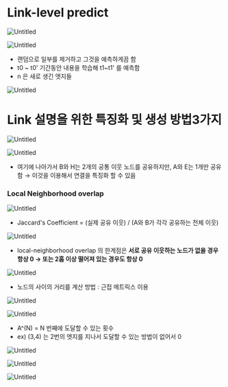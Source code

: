 # Link-level predict

![Untitled](Link-level%20predict%209ca7eebd7e8c47daad739ca0bb0c2035/Untitled.png)

![Untitled](Link-level%20predict%209ca7eebd7e8c47daad739ca0bb0c2035/Untitled%201.png)

- 랜덤으로 일부를 제거하고 그것을 예측하게끔 함
- t0 ~ t0' 기간동안 내용을 학습해 t1~t1' 를 예측함
- n 은 새로 생긴 엣지들

![Untitled](Link-level%20predict%209ca7eebd7e8c47daad739ca0bb0c2035/Untitled%202.png)

# Link 설명을 위한 특징화 및 생성 방법3가지

![Untitled](Link-level%20predict%209ca7eebd7e8c47daad739ca0bb0c2035/Untitled%203.png)

![Untitled](Link-level%20predict%209ca7eebd7e8c47daad739ca0bb0c2035/Untitled%204.png)

- 여기에 나아가서 B와 H는 2개의 공통 이웃 노드를 공유하지만, A와 E는 1개만 공유함
→ 이것을 이용해서 연결을 특징화 할 수 있음

### Local Neighborhood overlap

![Untitled](Link-level%20predict%209ca7eebd7e8c47daad739ca0bb0c2035/Untitled%205.png)

- Jaccard's Coefficient = (실제 공유 이웃) / (A와 B가 각각 공유하는 전체 이웃)

![Untitled](Link-level%20predict%209ca7eebd7e8c47daad739ca0bb0c2035/Untitled%206.png)

- local-neighborhood overlap 의 한계점은 **서로 공유 이웃하는 노드가 없을 경우 항상 0
→ 또는 2홉 이상 떨어져 있는 경우도 항상 0**

![Untitled](Link-level%20predict%209ca7eebd7e8c47daad739ca0bb0c2035/Untitled%207.png)

- 노드의 사이의 거리를 계산 방법 : 근접 메트릭스 이용

![Untitled](Link-level%20predict%209ca7eebd7e8c47daad739ca0bb0c2035/Untitled%208.png)

![Untitled](Link-level%20predict%209ca7eebd7e8c47daad739ca0bb0c2035/Untitled%209.png)

- A^(N) = N 번째에 도달할 수 있는 횟수
- ex) (3,4) 는 2번의 엣지를 지나서 도달할 수 있는 방법이 없어서 0

![Untitled](Link-level%20predict%209ca7eebd7e8c47daad739ca0bb0c2035/Untitled%2010.png)

![Untitled](Link-level%20predict%209ca7eebd7e8c47daad739ca0bb0c2035/Untitled%2011.png)

![Untitled](Link-level%20predict%209ca7eebd7e8c47daad739ca0bb0c2035/Untitled%2012.png)